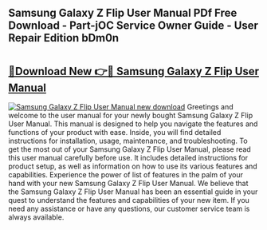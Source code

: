 ## Samsung Galaxy Z Flip User Manual PDf Free Download - Part-jOC Service Owner Guide - User Repair Edition bDm0n

# <h2><a href="http://cf12167.oget.top/?id=Samsung+Galaxy+Z+Flip+User+Manual">🔗Download New 👉🔴 Samsung Galaxy Z Flip User Manual</a></h2>

[![Samsung Galaxy Z Flip User Manual new download](https://i.imgur.com/5g1atiW.png)](http://cf12167.oget.top/?id=Samsung+Galaxy+Z+Flip+User+Manual)
Greetings and welcome to the user manual for your newly bought Samsung Galaxy Z Flip User Manual. This manual is designed to help you navigate the features and functions of your product with ease. Inside, you will find detailed instructions for installation, usage, maintenance, and troubleshooting. To get the most out of your Samsung Galaxy Z Flip User Manual, please read this user manual carefully before use. It includes detailed instructions for product setup, as well as information on how to use its various features and capabilities. Experience the power of list of features in the palm of your hand with your new Samsung Galaxy Z Flip User Manual. We believe that the Samsung Galaxy Z Flip User Manual has been an essential guide in your quest to understand the features and capabilities of your new item. If you need any assistance or have any questions, our customer service team is always available.
